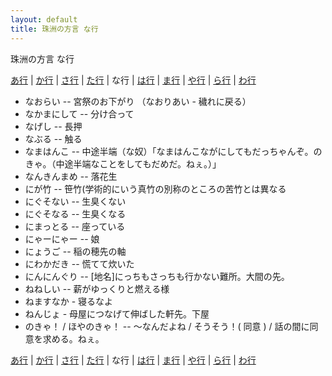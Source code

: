 ```yaml
---
layout: default
title: 珠洲の方言 な行
---
```

珠洲の方言 な行

<a href="a.html">あ行</a> | <a href="ka.html">か行</a> | <a href="sa.html">さ行</a> | <a href="ta.html">た行</a> | な行 | <a href="ha.html">は行</a> | <a href="ma.html">ま行</a> | <a href="ya.html">や行</a> | <a href="ra.html">ら行</a> | <a href="wa.html">わ行</a>

- なおらい -- 宮祭のお下がり （なおりあい - 穢れに戻る）
- なかまにして -- 分け合って
- なげし -- 長押
- なぶる -- 触る
- なまはんこ -- 中途半端（な奴）「なまはんこながにしてもだっちゃんぞ。のきゃ。（中途半端なことをしてもだめだ。ねぇ。）」
- なんきんまめ -- 落花生
- にが竹 -- 笹竹(学術的にいう真竹の別称のところの苦竹とは異なる
- にぐそない -- 生臭くない
- にぐそなる -- 生臭くなる
- にまっとる -- 座っている
- にゃーにゃー -- 娘
- にょうご -- 稲の穂先の軸
- にわかだき -- 慌てて炊いた
- にんにんぐり -- [地名]にっちもさっちも行かない難所。大間の先。
- ねねしい -- 薪がゆっくりと燃える様
- ねますなか - 寝るなよ
- ねんじょ - 母屋につなげて伸ばした軒先。下屋
- のきゃ！ / ほやのきゃ！ --  〜なんだよね  / そうそう！( 同意 ) / 話の間に同意を求める。ねぇ。


<a href="a.html">あ行</a> | <a href="ka.html">か行</a> | <a href="sa.html">さ行</a> | <a href="ta.html">た行</a> | な行 | <a href="ha.html">は行</a> | <a href="ma.html">ま行</a> | <a href="ya.html">や行</a> | <a href="ra.html">ら行</a> | <a href="wa.html">わ行</a>
